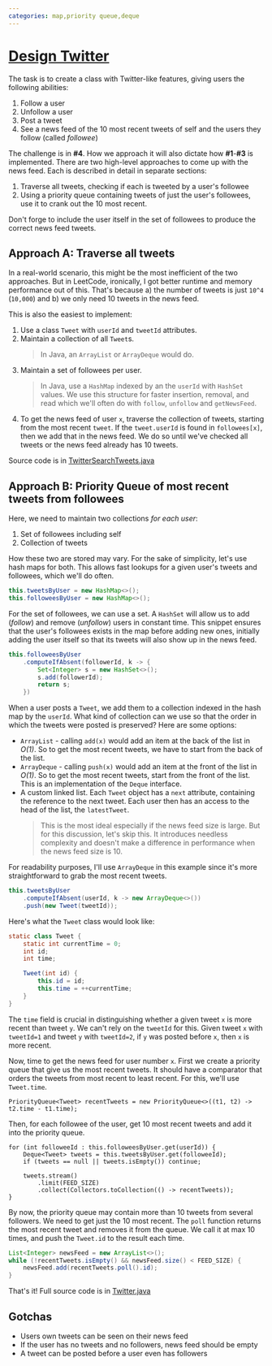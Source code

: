 ```yaml
---
categories: map,priority queue,deque
---
```


# [Design Twitter](https://leetcode.com/problems/design-twitter/)

The task is to create a class with Twitter-like features, giving users the following abilities:

1. Follow a user
2. Unfollow a user
3. Post a tweet
4. See a news feed of the 10 most recent tweets of self and the users they follow (called _followee_)

The challenge is in **#4**. How we approach it will also dictate how **#1**-**#3** is implemented. There are two high-level approaches to come up with the news feed. Each is described in detail in separate sections:

 1. Traverse all tweets, checking if each is tweeted by a user's followee
 2. Using a priority queue containing tweets of just the user's followees, use it to crank out the 10 most recent.

Don't forge to include the user itself in the set of followees to produce the correct news feed tweets.

## Approach A: Traverse all tweets

In a real-world scenario, this might be the most inefficient of the two approaches. But in LeetCode, ironically, I got better runtime and memory performance out of this. That's because a) the number of tweets is just `10^4` (`10,000`) and b) we only need 10 tweets in the news feed.

This is also the easiest to implement:

1. Use a class `Tweet` with `userId` and `tweetId` attributes.
2. Maintain a collection of all `Tweet`s.
    > In Java, an `ArrayList` or `ArrayDeque` would do.
3. Maintain a set of followees per user.
   > In Java, use a `HashMap` indexed by an the `userId` with `HashSet` values. We use this structure for faster insertion, removal, and read which we'll often do with `follow`, `unfollow` and `getNewsFeed`.
4. To get the news feed of user `x`, traverse the collection of tweets, starting from the most recent `tweet`. If the `tweet.userId` is found in `followees[x]`, then we add that in the news feed. We do so until we've checked all tweets or the news feed already has 10 tweets.

Source code is in [TwitterSearchTweets.java](./TwitterSearchTweets.java)

## Approach B: Priority Queue of most recent tweets from followees

Here, we need to maintain two collections _for each user_:

1. Set of followees including self
2. Collection of tweets

How these two are stored may vary. For the sake of simplicity, let's use hash maps for both. This allows fast lookups for a given user's tweets and followees, which we'll do often.

```java
this.tweetsByUser = new HashMap<>();
this.followeesByUser = new HashMap<>();
```

For the set of followees, we can use a set. A `HashSet` will allow us to add (_follow_) and remove (_unfollow_) users in constant time. This snippet ensures that the user's followees exists in the map before adding new ones, initially adding the user itself so that its tweets will also show up in the news feed.

```java
this.followeesByUser
    .computeIfAbsent(followerId, k -> {
        Set<Integer> s = new HashSet<>();
        s.add(followerId);
        return s;
    })
```

When a user posts a `Tweet`, we add them to a collection indexed in the hash map by the `userId`. What kind of collection can we use so that the order in which the tweets were posted is preserved? Here are some options:

- `ArrayList` - calling `add(x)` would add an item at the back of the list in _O(1)_. So to get the most recent tweets, we have to start from the back of the list.
- `ArrayDeque` - calling `push(x)` would add an item at the front of the list in _O(1)_. So to get the most recent tweets, start from the front of the list. This is an implementation of the `Deque` interface.
- A custom linked list. Each `Tweet` object has a `next` attribute, containing the reference to the next tweet. Each user then has an access to the head of the list, the `latestTweet`.
  > This is the most ideal especially if the news feed size is large. But for this discussion, let's skip this. It introduces needless complexity and doesn't make a difference in performance when the news feed size is 10. 

For readability purposes, I'll use `ArrayDeque` in this example since it's more straightforward to grab the most recent tweets.

```java
this.tweetsByUser
    .computeIfAbsent(userId, k -> new ArrayDeque<>())
    .push(new Tweet(tweetId));
```

Here's what the `Tweet` class would look like:

```java
static class Tweet {
    static int currentTime = 0;
    int id;
    int time;

    Tweet(int id) {
        this.id = id;
        this.time = ++currentTime;
    }
}
```

The `time` field is crucial in distinguishing whether a given tweet `x` is more recent than tweet `y`. We can't rely on the `tweetId` for this. Given tweet `x` with `tweetId=1` and tweet `y` with `tweetId=2`, if `y` was posted before `x`, then `x` is more recent.

Now, time to get the news feed for user number `x`. First we create a priority queue that give us the most recent tweets. It should have a comparator that orders the tweets from most recent to least recent. For this, we'll use `Tweet.time`.

```
PriorityQueue<Tweet> recentTweets = new PriorityQueue<>((t1, t2) -> t2.time - t1.time);
```

Then, for each followee of the user, get 10 most recent tweets and add it into the priority queue.
```
for (int followeeId : this.followeesByUser.get(userId)) {
    Deque<Tweet> tweets = this.tweetsByUser.get(followeeId);
    if (tweets == null || tweets.isEmpty()) continue;

    tweets.stream()
        .limit(FEED_SIZE)
        .collect(Collectors.toCollection(() -> recentTweets));
}
```

By now, the priority queue may contain more than 10 tweets from several followers. We need to get just the 10 most recent. The `poll` function returns the most recent tweet and removes it from the queue. We call it at max 10 times, and push the `Tweet.id` to the result each time.

```java
List<Integer> newsFeed = new ArrayList<>();
while (!recentTweets.isEmpty() && newsFeed.size() < FEED_SIZE) {
    newsFeed.add(recentTweets.poll().id);
}
```

That's it! Full source code is in [Twitter.java](./Twitter.java)


## Gotchas

- Users own tweets can be seen on their news feed
- If the user has no tweets and no followers, news feed should be empty
- A tweet can be posted before a user even has followers
